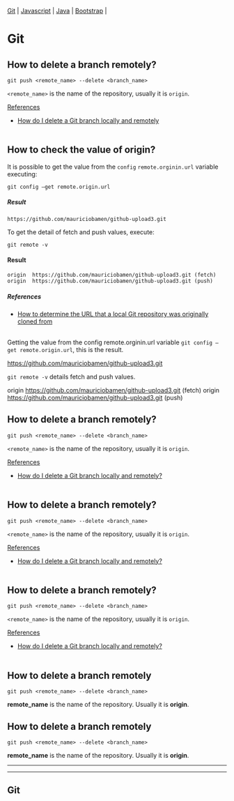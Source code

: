 <!-- # My notes

### this are my notes
#### this are my notes
###### this are my notes
hi -->
<!-- <link rel="stylesheet" href="style.css" type="text/css" /> -->

[Git](index.md) | [Javascript](javascript.md) | [Java](index.md) | [Bootstrap](javascript.md) | 

# Git

## How to delete a branch remotely?
```
git push <remote_name> --delete <branch_name>
```
``<remote_name>`` is the name of the repository, usually it is `origin`.

<ins>References</ins>
* [How do I delete a Git branch locally and remotely](https://stackoverflow.com/questions/2003505/how-do-i-delete-a-git-branch-locally-and-remotely)
<br><br>

## How to check the value of origin?
It is possible to get the value from the `config` `remote.orginin.url` variable executing: 
```
git config –get remote.origin.url
```
##### Result
```
https://github.com/mauriciobamen/github-upload3.git
```
To get the detail of fetch and push values, execute: 
```
git remote -v
```
#### Result
```
origin  https://github.com/mauriciobamen/github-upload3.git (fetch)
origin  https://github.com/mauriciobamen/github-upload3.git (push)
```

##### References
* [How to determine the URL that a local Git repository was originally cloned from](https://stackoverflow.com/questions/4089430/how-to-determine-the-url-that-a-local-git-repository-was-originally-cloned-from)
<br><br>




 

Getting the value from the config remote.orginin.url variable `git config –get remote.origin.url`, this is the result. 

https://github.com/mauriciobamen/github-upload3.git

`git remote -v` details fetch and push values. 

origin  https://github.com/mauriciobamen/github-upload3.git (fetch)
origin  https://github.com/mauriciobamen/github-upload3.git (push)



## How to delete a branch remotely?
```
git push <remote_name> --delete <branch_name>
```
``<remote_name>`` is the name of the repository, usually it is `origin`.

<ins>References</ins>
* [How do I delete a Git branch locally and remotely?](https://stackoverflow.com/questions/2003505/how-do-i-delete-a-git-branch-locally-and-remotely)
<br><br>

## How to delete a branch remotely?
```
git push <remote_name> --delete <branch_name>
```
``<remote_name>`` is the name of the repository, usually it is `origin`.

<ins>References</ins>
* [How do I delete a Git branch locally and remotely?](https://stackoverflow.com/questions/2003505/how-do-i-delete-a-git-branch-locally-and-remotely)
<br><br>

## How to delete a branch remotely?
```
git push <remote_name> --delete <branch_name>
```
``<remote_name>`` is the name of the repository, usually it is `origin`.

<ins>References</ins>
* [How do I delete a Git branch locally and remotely?](https://stackoverflow.com/questions/2003505/how-do-i-delete-a-git-branch-locally-and-remotely)
<br><br>

## How to delete a branch remotely
```
git push <remote_name> --delete <branch_name>
```
**remote_name** is the name of the repository. Usually it is **origin**.

## How to delete a branch remotely
```
git push <remote_name> --delete <branch_name>
```
**remote_name** is the name of the repository. Usually it is **origin**.


---

---
Git
---
